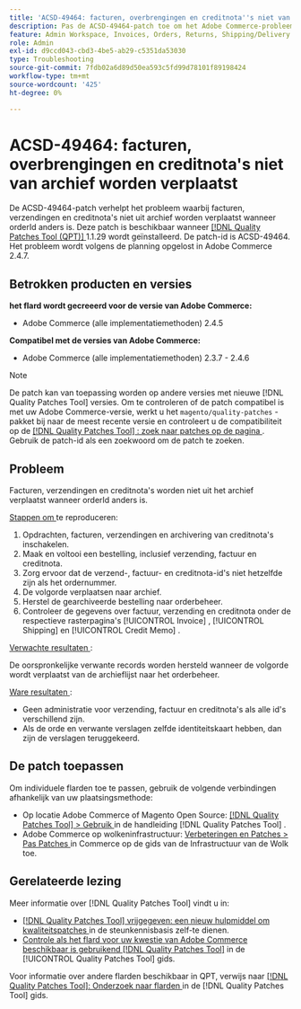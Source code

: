 ```yaml
---
title: 'ACSD-49464: facturen, overbrengingen en creditnota''s niet van archief worden verplaatst'
description: Pas de ACSD-49464-patch toe om het Adobe Commerce-probleem op te lossen, waarbij facturen, verzendingen en creditnota's niet uit het archief worden verplaatst wanneer de orderId anders is.
feature: Admin Workspace, Invoices, Orders, Returns, Shipping/Delivery
role: Admin
exl-id: d9ccd043-cbd3-4be5-ab29-c5351da53030
type: Troubleshooting
source-git-commit: 7fdb02a6d89d50ea593c5fd99d78101f89198424
workflow-type: tm+mt
source-wordcount: '425'
ht-degree: 0%

---
```


# ACSD-49464: facturen, overbrengingen en creditnota&#39;s niet van archief worden verplaatst

De ACSD-49464-patch verhelpt het probleem waarbij facturen, verzendingen en creditnota&#39;s niet uit archief worden verplaatst wanneer orderId anders is. Deze patch is beschikbaar wanneer [[!DNL Quality Patches Tool (QPT)] ](https://experienceleague.adobe.com/en/docs/commerce-operations/tools/quality-patches-tool/quality-patches-tool-to-self-serve-quality-patches) 1.1.29 wordt geïnstalleerd. De patch-id is ACSD-49464. Het probleem wordt volgens de planning opgelost in Adobe Commerce 2.4.7.

## Betrokken producten en versies

**het flard wordt gecreeerd voor de versie van Adobe Commerce:**

* Adobe Commerce (alle implementatiemethoden) 2.4.5

**Compatibel met de versies van Adobe Commerce:**

* Adobe Commerce (alle implementatiemethoden) 2.3.7 - 2.4.6

>[!NOTE]
>
>De patch kan van toepassing worden op andere versies met nieuwe [!DNL Quality Patches Tool] versies. Om te controleren of de patch compatibel is met uw Adobe Commerce-versie, werkt u het `magento/quality-patches` -pakket bij naar de meest recente versie en controleert u de compatibiliteit op de [[!DNL Quality Patches Tool] : zoek naar patches op de pagina ](https://experienceleague.adobe.com/tools/commerce-quality-patches/index.html) . Gebruik de patch-id als een zoekwoord om de patch te zoeken.

## Probleem

Facturen, verzendingen en creditnota&#39;s worden niet uit het archief verplaatst wanneer orderId anders is.

<u> Stappen om </u> te reproduceren:

1. Opdrachten, facturen, verzendingen en archivering van creditnota&#39;s inschakelen.
1. Maak en voltooi een bestelling, inclusief verzending, factuur en creditnota.
1. Zorg ervoor dat de verzend-, factuur- en creditnota-id&#39;s niet hetzelfde zijn als het ordernummer.
1. De volgorde verplaatsen naar archief.
1. Herstel de gearchiveerde bestelling naar orderbeheer.
1. Controleer de gegevens over factuur, verzending en creditnota onder de respectieve rasterpagina&#39;s [!UICONTROL Invoice] , [!UICONTROL Shipping] en [!UICONTROL Credit Memo] .

<u> Verwachte resultaten </u>:

De oorspronkelijke verwante records worden hersteld wanneer de volgorde wordt verplaatst van de archieflijst naar het orderbeheer.

<u> Ware resultaten </u>:

* Geen administratie voor verzending, factuur en creditnota&#39;s als alle id&#39;s verschillend zijn.
* Als de orde en verwante verslagen zelfde identiteitskaart hebben, dan zijn de verslagen teruggekeerd.

## De patch toepassen

Om individuele flarden toe te passen, gebruik de volgende verbindingen afhankelijk van uw plaatsingsmethode:

* Op locatie Adobe Commerce of Magento Open Source: [[!DNL Quality Patches Tool] > Gebruik ](/help/tools/quality-patches-tool/usage.md) in de handleiding [!DNL Quality Patches Tool] .
* Adobe Commerce op wolkeninfrastructuur: [ Verbeteringen en Patches > Pas Patches ](https://experienceleague.adobe.com/docs/commerce-cloud-service/user-guide/develop/upgrade/apply-patches.html) in Commerce op de gids van de Infrastructuur van de Wolk toe.

## Gerelateerde lezing

Meer informatie over [!DNL Quality Patches Tool] vindt u in:

* [[!DNL Quality Patches Tool]  vrijgegeven: een nieuw hulpmiddel om kwaliteitspatches ](https://experienceleague.adobe.com/en/docs/commerce-operations/tools/quality-patches-tool/quality-patches-tool-to-self-serve-quality-patches) in de steunkennisbasis zelf-te dienen.
* [ Controle als het flard voor uw kwestie van Adobe Commerce beschikbaar is gebruikend  [!DNL Quality Patches Tool]](/help/tools/quality-patches-tool/patches-available-in-qpt/check-patch-for-magento-issue-with-magento-quality-patches.md) in de [!UICONTROL Quality Patches Tool] gids.


Voor informatie over andere flarden beschikbaar in QPT, verwijs naar [[!DNL Quality Patches Tool]: Onderzoek naar flarden ](https://experienceleague.adobe.com/tools/commerce-quality-patches/index.html) in de [!DNL Quality Patches Tool] gids.
